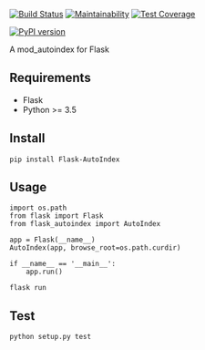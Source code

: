 [![Build Status](https://travis-ci.org/general03/flask-autoindex.svg?branch=master)](https://travis-ci.org/general03/flask-autoindex)
[![Maintainability](https://api.codeclimate.com/v1/badges/869c538c7fe4f09a5e72/maintainability)](https://codeclimate.com/github/general03/flask-autoindex/maintainability)
[![Test Coverage](https://api.codeclimate.com/v1/badges/869c538c7fe4f09a5e72/test_coverage)](https://codeclimate.com/github/general03/flask-autoindex/test_coverage)

[![PyPI version](https://badge.fury.io/py/Flask-AutoIndex.svg)](https://badge.fury.io/py/Flask-AutoIndex)

A mod_autoindex for Flask

## Requirements

* Flask
* Python >= 3.5

## Install

```
pip install Flask-AutoIndex
```

## Usage

```
import os.path
from flask import Flask
from flask_autoindex import AutoIndex

app = Flask(__name__)
AutoIndex(app, browse_root=os.path.curdir)

if __name__ == '__main__':
    app.run()
```

`flask run`

## Test

`python setup.py test`